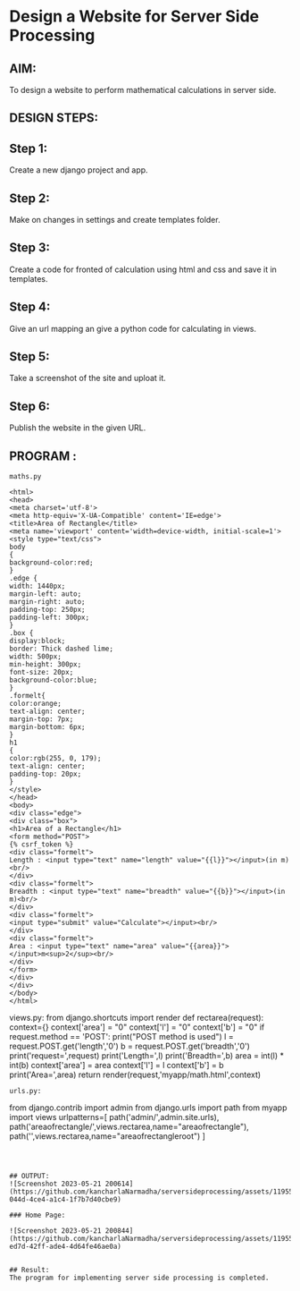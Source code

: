 # Design a Website for Server Side Processing

## AIM:
To design a website to perform mathematical calculations in server side.

## DESIGN STEPS:

## Step 1:
Create a new django project and app.

## Step 2:
Make on changes in settings and create templates folder.

## Step 3:
Create a code for fronted of calculation using html and css and save it in templates.

## Step 4:
Give an url mapping an give a python code for calculating in views.

## Step 5:
Take a screenshot of the site and uploat it.

## Step 6:
Publish the website in the given URL.



## PROGRAM :
```
maths.py

<html>
<head>
<meta charset='utf-8'>
<meta http-equiv='X-UA-Compatible' content='IE=edge'>
<title>Area of Rectangle</title>
<meta name='viewport' content='width=device-width, initial-scale=1'>
<style type="text/css">
body
{
background-color:red;
}
.edge {
width: 1440px;
margin-left: auto;
margin-right: auto;
padding-top: 250px;
padding-left: 300px;
}
.box {
display:block;
border: Thick dashed lime;
width: 500px;
min-height: 300px;
font-size: 20px;
background-color:blue;
}
.formelt{
color:orange;
text-align: center;
margin-top: 7px;
margin-bottom: 6px;
}
h1
{
color:rgb(255, 0, 179);
text-align: center;
padding-top: 20px;
}
</style>
</head>
<body>
<div class="edge">
<div class="box">
<h1>Area of a Rectangle</h1>
<form method="POST">
{% csrf_token %}
<div class="formelt">
Length : <input type="text" name="length" value="{{l}}"></input>(in m)<br/>
</div>
<div class="formelt">
Breadth : <input type="text" name="breadth" value="{{b}}"></input>(in m)<br/>
</div>
<div class="formelt">
<input type="submit" value="Calculate"></input><br/>
</div>
<div class="formelt">
Area : <input type="text" name="area" value="{{area}}"></input>m<sup>2</sup><br/>
</div>
</form>
</div>
</div>
</body>
</html>
```
views.py:
from django.shortcuts import render
def rectarea(request):
    context={}
    context['area'] = "0"
    context['l'] = "0"
    context['b'] = "0"
    if request.method == 'POST':
        print("POST method is used")
        l = request.POST.get('length','0')
        b = request.POST.get('breadth','0')
        print('request=',request)
        print('Length=',l)
        print('Breadth=',b)
        area = int(l) * int(b)
        context['area'] = area
        context['l'] = l
        context['b'] = b
        print('Area=',area)
    return render(request,'myapp/math.html',context)

    urls.py:
  from django.contrib import admin
from django.urls import path
from myapp import views
urlpatterns=[
path('admin/',admin.site.urls),
path('areaofrectangle/',views.rectarea,name="areaofrectangle"),
path('',views.rectarea,name="areaofrectangleroot")
]
```



## OUTPUT: 
![Screenshot 2023-05-21 200614](https://github.com/kancharlaNarmadha/serversideprocessing/assets/119559316/6d24bf75-044d-4ce4-a1c4-1f7b7d40cbe9)

### Home Page:

![Screenshot 2023-05-21 200844](https://github.com/kancharlaNarmadha/serversideprocessing/assets/119559316/b2986b3f-ed7d-42ff-ade4-4d64fe46ae0a)


## Result:
The program for implementing server side processing is completed.



